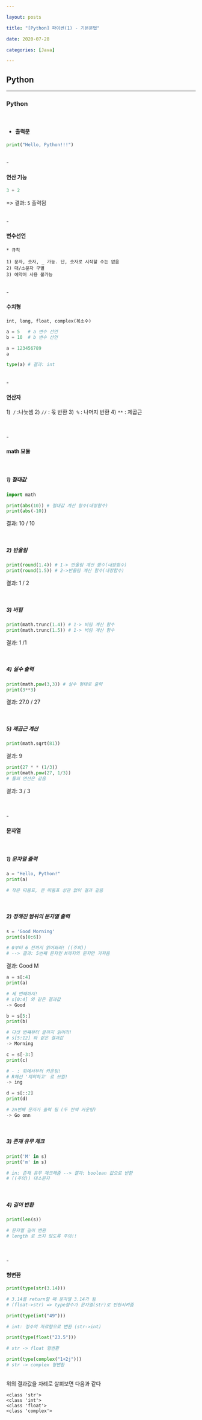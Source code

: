 ```yaml
---

layout: posts

title: "[Python] 파이썬(1) - 기본문법"

date: 2020-07-28

categories: [Java]

---
```

## Python

- - -
### Python
<br>

- <h4>출력문</h4>

~~~python
print("Hello, Python!!!")
~~~

<br>
- <h4>연산 기능</h4>

~~~python
3 + 2
~~~
=> 결과: `5` 출력됨

<br>
- <h4>변수선언</h4>

~~~
* 규칙

1) 문자, 숫자, _ 가능. 단, 숫자로 시작할 수는 없음
2) 대/소문자 구별
3) 예약어 사용 불가능

~~~

<br>
- <h4>수치형</h4>

~~~
int, long, float, complex(복소수)
~~~

~~~python
a = 5   # a 변수 선언
b = 10  # b 변수 선언
~~~

~~~python
a = 123456789
a

type(a) # 결과: int
~~~


<br>
- <h4>연산자</h4>


1)` /` :나눗셈
2) `//` : 몫 반환
3)` %` : 나머지 반환
4) `**` : 제곱근

<br>
<br>
- <h4>math 모듈</h4>
<br>

<h5>1) 절대값</h5>

~~~python
import math

print(abs(10)) # 절대값 계산 함수(내장함수)
print(abs(-10))
~~~

결과: 10 / 10

<br>
<h5>2) 반올림</h5>

~~~python
print(round(1.4)) # 1-> 반올림 계산 함수(내장함수)
print(round(1.5)) # 2->반올림 계산 함수(내장함수)

~~~

결과: 1 / 2

<br>
<h5>3) 버림</h5>

~~~python
print(math.trunc(1.4)) # 1-> 버림 계산 함수
print(math.trunc(1.5)) # 1-> 버림 계산 함수
~~~

결과: 1 /1

<br>
<h5>4) 실수 출력</h5>

~~~python
print(math.pow(3,3)) # 실수 형태로 출력
print(3**3)
~~~

결과: 27.0 / 27

<br>
<h5>5) 제곱근 계산</h5>

~~~python
print(math.sqrt(81))
~~~
결과: 9

~~~python
print(27 * * (1/3))
print(math.pow(27, 1/3))
# 둘의 연산은 같음
~~~
결과: 3 / 3

<br>
<br>
- <h4>문자열</h4>

<br>
<h5>1) 문자열 출력 </h5>

~~~python
a = "Hello, Python!"
print(a)

# 작은 따옴표, 큰 따옴표 상관 없이 결과 같음
~~~

<br>
<h5>2) 정해진 범위의 문자열 출력 </h5>

~~~python
s = 'Good Morning'
print(s[0:6])

# 0부터 6 전까지 읽어와라! ((주의))
# --> 결과: 5번째 문자인 M까지의 문자만 가져옴

~~~

결과: Good M
<br>

~~~python
a = s[:4]
print(a)

# 세 번째까지!
# s[0:4] 와 같은 결과값
-> Good

~~~

~~~python
b = s[5:]
print(b)

# 다섯 번쨰부터 끝까지 읽어라!
# s[5:12] 와 같은 결과값
-> Morning

~~~

~~~python
c = s[-3:]
print(c)

# - : 뒤에서부터 카운팅!
# R에선 '제외하고' 로 쓰임!
-> ing

~~~


~~~python
d = s[::2]
print(d)

# 2n번째 문자가 출력 됨 (두 칸씩 카운팅)
-> Go onn

~~~

<br>
<h5>3) 존재 유무 체크 </h5>

~~~python
print('M' in s)
print('m' in s)

# in: 존재 유무 체크해줌 --> 결과: boolean 값으로 반환
# ((주의)) 대소문자
~~~

<br>
<h5>4) 길이 반환 </h5>

~~~python
print(len(s))

# 문자열 길이 변환
# length 로 쓰지 않도록 주의!!

~~~

<br>
<br>
- <h4>형변환</h4>

~~~python
print(type(str(3.14)))

# 3.14를 return할 때 문자열 3.14가 됨
# (float->str) => type함수가 문자열(str)로 반환시켜줌
~~~


~~~python
print(type(int("49")))

# int: 정수의 자료형으로 변환 (str->int)

~~~

~~~python
print(type(float("23.5")))

# str -> float 형변환

~~~

~~~python
print(type(complex("1+2j")))
# str -> complex 형변환

~~~

<br>
위의 결과값을 차례로 살펴보면 다음과 같다

~~~
<class 'str'>
<class 'int'>
<class 'float'>
<class 'complex'>
~~~







